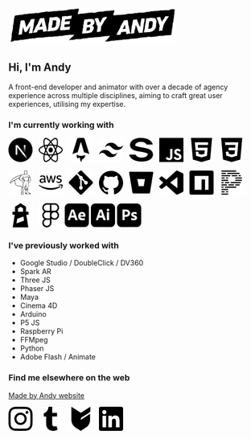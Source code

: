 <a href="https://madebyandy.co/" title="Made by Andy"><img src="mba-logo-loop.gif#gh-light-mode-only" width="333" height="75" /></a>


## Hi, I'm Andy
A front-end developer and animator with over a decade of agency experience across multiple disciplines, aiming to craft great user experiences, utilising my expertise.

### I'm currently working with
<a href="https://astro.build/" title="Next.JS" style="margin-right:0.5rem;"><img src="icons/nextjs.svg" width="48" height="48" /></a>
<a href="https://react.dev/" title="React" style="margin-right:0.5rem;"><img src="icons/react.svg" width="48" height="48" /></a>
<a href="https://astro.build/" title="Astro JS" style="margin-right:0.5rem;"><img src="icons/astro.svg" width="48" height="48" /></a>
<a href="https://tailwindcss.com/" title="Tailwind CSS" style="margin-right:0.5rem;"><img src="icons/tailwindcss.svg" width="48" height="48" /></a>
<a href="https://www.sanity.io/" title="Sanity" style="margin-right:0.5rem;"><img src="icons/sanity.svg" width="48" height="48" /></a>
<a href="" title="JS" style="margin-right:0.5rem;"><img src="icons/javascript.svg" width="48" height="48" /></a>
<a href="" title="HTML5" style="margin-right:0.5rem;"><img src="icons/html5.svg" width="48" height="48" /></a>
<a href="" title="CSS3" style="margin-right:0.5rem;"><img src="icons/css3.svg" width="48" height="48" /></a>

<a href="https://greensock.com/gsap/" title="GSAP" style="margin-right:0.5rem;"><img src="icons/greensock.svg" width="48" height="48" /></a>
<a href="https://aws.amazon.com/" title="AWS" style="margin-right:0.5rem;"><img src="icons/amazonaws.svg" width="48" height="48" /></a>
<a href="" title="Git" style="margin-right:0.5rem;"><img src="icons/git.svg" width="48" height="48" /></a>
<a href="https://github.com/" title="Github" style="margin-right:0.5rem;"><img src="icons/github.svg" width="48" height="48" /></a>
<a href="https://bitbucket.org/" title="Bitbucket" style="margin-right:0.5rem;"><img src="icons/bitbucket.svg" width="48" height="48" /></a>
<a href="https://code.visualstudio.com/" title="VS Code" style="margin-right:0.5rem;"><img src="icons/visualstudiocode.svg" width="48" height="48" /></a>
<a href="https://www.npmjs.com/" title="NPM" style="margin-right:0.5rem;"><img src="icons/npm.svg" width="48" height="48" /></a>
<a href="https://prettier.io/" title="Prettier" style="margin-right:0.5rem;"><img src="icons/prettier.svg" width="48" height="48" /></a>

<a href="https://developer.chrome.com/docs/lighthouse/" title="Lighthouse" style="margin-right:0.5rem;"><img src="icons/lighthouse.svg" width="48" height="48" /></a>
<a href="https://www.figma.com/" title="Figma"><img src="icons/figma.svg" width="48" height="48" /></a>
<a href="https://www.adobe.com/au/products/aftereffects.html" title="After Effects"><img src="icons/adobeaftereffects.svg" width="48" height="48" /></a>
<a href="https://www.adobe.com/au/products/illustrator.html" title="Illustrator"><img src="icons/adobeillustrator.svg" width="48" height="48" /></a>
<a href="https://www.adobe.com/au/products/photoshop.html" title="Photoshop"><img src="icons/adobephotoshop.svg" width="48" height="48" /></a>


### I've previously worked with
- Google Studio / DoubleClick / DV360
- Spark AR
- Three JS
- Phaser JS
- Maya
- Cinema 4D
- Arduino
- P5 JS
- Raspberry Pi
- FFMpeg
- Python
- Adobe Flash / Animate

### Find me elsewhere on the web
<a href="https://madebyandy.co/" title="Made by Andy" style="margin-right:0.5rem;">Made by Andy website</a><br>

<a href="https://www.instagram.com/madebyandy.co/" title="Instagram" style="margin-right:0.5rem;"><img src="icons/instagram.svg" width="48" height="48" /></a>
<a href="https://blog.madebyandy.co/" title="Visual Inspiration" style="margin-right:0.5rem;"><img src="icons/tumblr.svg" width="48" height="48" /></a>
<a href="https://goods.madebyandy.co/" title="Store" style="margin-right:0.5rem;"><img src="icons/bigcartel.svg" width="48" height="48" /></a>
<a href="https://www.linkedin.com/in/madebyandyco/" title="Linkedin" style="margin-right:0.5rem;"><img src="icons/linkedin.svg" width="48" height="48" /></a>
